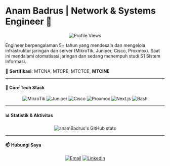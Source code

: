 # Anam Badrus | Network & Systems Engineer 👋

<p align="center">
  <img src="https://komarev.com/ghpvc/?username=anamBadrus&style=for-the-badge&color=0077b6" alt="Profile Views"/>
</p>

Engineer berpengalaman 5+ tahun yang mendesain dan mengelola infrastruktur jaringan dan server (MikroTik, Juniper, Cisco, Proxmox). Saat ini mendalami otomatisasi jaringan dan sedang menempuh studi S1 Sistem Informasi.

📜 **Sertifikasi**: MTCNA, MTCRE, MTCTCE, **MTCINE**

---

#### 🔧 Core Tech Stack


<p align="center">
  <img src="https://img.shields.io/badge/MikroTik-RouterOS-294592?style=for-the-badge&logo=mikrotik&logoColor=white" alt="MikroTik">
  <img src="https://img.shields.io/badge/Juniper-Junos-D24939?style=for-the-badge&logo=junipernetworks&logoColor=white" alt="Juniper">
  <img src="https://img.shields.io/badge/Cisco-IOS-1BA0D7?style=for-the-badge&logo=cisco&logoColor=white" alt="Cisco">
  <img src="https://img.shields.io/badge/Proxmox-VE-E56020?style=for-the-badge&logo=proxmox&logoColor=white" alt="Proxmox">
  <img src="https://img.shields.io/badge/Next.js-Framework-000000?style=for-the-badge&logo=nextdotjs&logoColor=white" alt="Next.js">
  <img src="https://img.shields.io/badge/Bash-Scripting-4EAA25?style=for-the-badge&logo=gnubash&logoColor=white" alt="Bash">
</p>

---

#### 📊 Statistik & Aktivitas

<p align="center">
  <img src="https://github-readme-stats.vercel.app/api?username=BadRush&show_icons=true&theme=tokyonight&include_all_commits=true&count_private=true" alt="anamBadrus's GitHub stats"/>
</p>

---

#### 📫 Hubungi Saya

<p align="center">
  <a href="mailto:anamb4drus@gmail.com" target="_blank"><img src="https://img.shields.io/badge/Gmail-D14836?style=for-the-badge&logo=gmail&logoColor=white" alt="Email"/></a>
  <a href="https://linkedin.com/in/USERNAME_LINKEDIN_ANDA" target="_blank"><img src="https://img.shields.io/badge/LinkedIn-0077B5?style=for-the-badge&logo=linkedin&logoColor=white" alt="LinkedIn"/></a>
</p>
